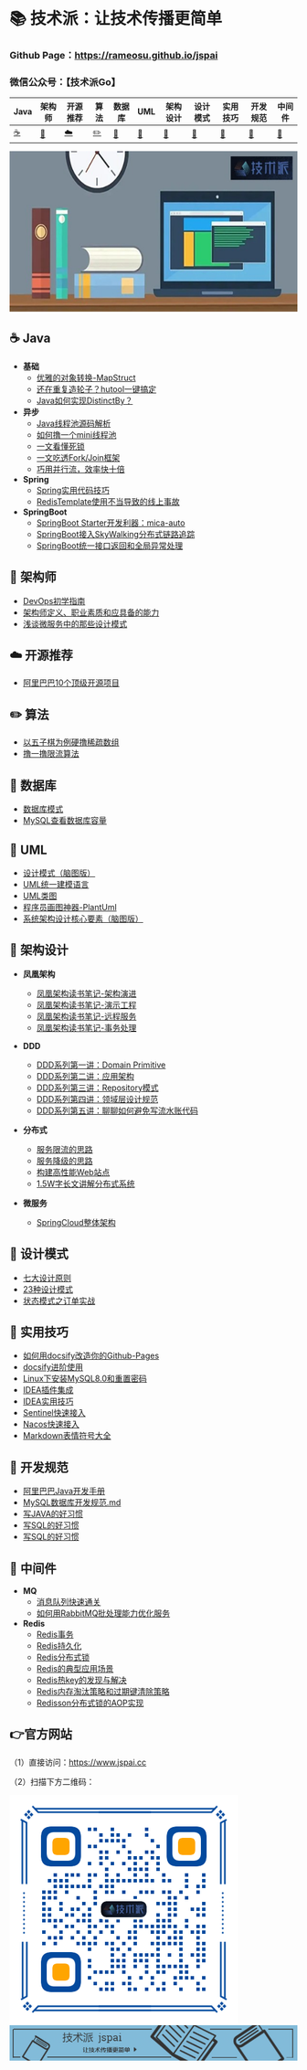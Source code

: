 

# 📚 技术派：让技术传播更简单

### Github Page：https://rameosu.github.io/jspai

### 微信公众号：【技术派Go】

| Java        | 架构师    | 开源推荐        | 算法                | 数据库      | UML         | 架构设计    | 设计模式    | 实用技巧    | 开发规范     | 中间件              |
| ----------- | ----------- | ----------- | ------------------- | ----------- | ----------- | ----------- | ----------- | ----------- | ------------ | ------------------- |
| [☕](#nav-1) | [📝](#nav-1) | [☁️](#nav-3) | [✏️](#nav-4) | [💾](#nav-5) | [📐](#nav-6) | [👑](#nav-7) | [🎯](#nav-8) | [🔧](#nav-9) | [📘](#nav-10) | [🚀](#nav-10) |

![logo](docs/assets/rameo/jsp.jpg) 

<span id="nav-1"></span>

## ☕ Java
- **基础**
    - [优雅的对象转换-MapStruct](https://rameosu.github.io/jspai/#/Java/优雅的对象转换-MapStruct.md)
    - [还在重复造轮子？hutool一键搞定](https://rameosu.github.io/jspai/#/Java/还在重复造轮子？hutool一键搞定.md)
    - [Java如何实现DistinctBy？](https://rameosu.github.io/jspai/#/Java/Java如何实现DistinctBy.md)
- **异步**    
    - [Java线程池源码解析](https://rameosu.github.io/jspai/#/Java/Java线程池源码解析.md)
    - [如何撸一个mini线程池](https://rameosu.github.io/jspai/#/Java/如何撸一个mini线程池.md)
    - [一文看懂死锁](https://rameosu.github.io/jspai/#/Java/一文看懂死锁.md)
    - [一文吃透Fork/Join框架](https://rameosu.github.io/jspai/#/Java/一文吃透ForkJoin框架.md)
    - [巧用并行流，效率快十倍](https://rameosu.github.io/jspai/#/Java/巧用并行流，效率快十倍.md)
- **Spring**    
    - [Spring实用代码技巧](https://rameosu.github.io/jspai/#/Java/Spring/Spring实用代码技巧.md)
    - [RedisTemplate使用不当导致的线上事故](https://rameosu.github.io/jspai/#/Java/Spring/RedisTemplate使用不当导致的线上事故.md)
- **SpringBoot**    
    - [SpringBoot Starter开发利器：mica-auto](https://rameosu.github.io/jspai/#/Java/SpringBoot/mica-auto.md)
    - [SpringBoot接入SkyWalking分布式链路追踪](https://rameosu.github.io/jspai/#/Java/SpringBoot/SpringBoot接入SkyWalking分布式链路追踪.md)
    - [SpringBoot统一接口返回和全局异常处理](https://rameosu.github.io/jspai/#/Java/SpringBoot/SpringBoot统一接口返回和全局异常处理.md)


<span id="nav-2"></span>

## 📝 架构师
- [DevOps初学指南](https://rameosu.github.io/jspai/#/Architect/DevOps初学指南.md)
- [架构师定义、职业素质和应具备的能力](https://rameosu.github.io/jspai/#/Architect/架构师定义、职业素质和应具备的能力.md)
- [浅谈微服务中的那些设计模式](https://rameosu.github.io/jspai/#/Architect/浅谈微服务中的那些设计模式.md)

<span id="nav-3"></span>

## ☁️ 开源推荐
- [阿里巴巴10个顶级开源项目](https://rameosu.github.io/jspai/#/OpenSource/阿里巴巴10个顶级开源项目.md)

<span id="nav-4"></span>

## ✏️ 算法

- [以五子棋为例硬撸稀疏数组](https://rameosu.github.io/jspai/#/Algorithm/以五子棋为例硬撸稀疏数组.md)
- [撸一撸限流算法](https://rameosu.github.io/jspai/#/Algorithm/撸一撸限流算法.md)

<span id="nav-5"></span>

## 💾 数据库
- [数据库模式](https://rameosu.github.io/jspai/#/Database/数据库模式.md)
- [MySQL查看数据库容量](https://rameosu.github.io/jspai/#/Database/MySQL查看数据库容量.md)

<span id="nav-6"></span>
## 📐 UML
- [设计模式（脑图版）](https://rameosu.github.io/jspai/#/UML/设计模式（脑图版）.md)
- [UML统一建模语言](https://rameosu.github.io/jspai/#/UML/UML统一建模语言.md)
- [UML类图](https://rameosu.github.io/jspai/#/UML/UML类图.md)
- [程序员画图神器-PlantUml](https://rameosu.github.io/jspai/#/UML/程序员画图神器-PlantUml.md)
- [系统架构设计核心要素（脑图版）](https://rameosu.github.io/jspai/#/UML/系统架构设计核心要素（脑图版）.md)

<span id="nav-7"></span>

## 👑 架构设计
- **凤凰架构**
    - [凤凰架构读书笔记-架构演进](https://rameosu.github.io/jspai/#/Architecture/凤凰架构读书笔记-架构演进.md)
    - [凤凰架构读书笔记-演示工程](https://rameosu.github.io/jspai/#/Architecture/凤凰架构读书笔记-演示工程.md)
    - [凤凰架构读书笔记-远程服务](https://rameosu.github.io/jspai/#/Architecture/凤凰架构读书笔记-远程服务.md)
    - [凤凰架构读书笔记-事务处理](https://rameosu.github.io/jspai/#/Architecture/凤凰架构读书笔记-事务处理.md)

- **DDD**
    - [DDD系列第一讲：Domain Primitive](https://rameosu.github.io/jspai/#/Architecture/DDD/DDD系列第一讲：Domain-Primitive.md)
    - [DDD系列第二讲：应用架构](https://rameosu.github.io/jspai/#/Architecture/DDD/DDD系列第二讲：应用架构.md)
    - [DDD系列第三讲：Repository模式](https://rameosu.github.io/jspai/#/Architecture/DDD/DDD系列第三讲：Repository模式.md)
    - [DDD系列第四讲：领域层设计规范](https://rameosu.github.io/jspai/#/Architecture/DDD/DDD系列第四讲：领域层设计规范.md)
    - [DDD系列第五讲：聊聊如何避免写流水账代码](https://rameosu.github.io/jspai/#/Architecture/DDD/DDD系列第五讲：聊聊如何避免写流水账代码.md)

- **分布式**
    - [服务限流的思路](https://rameosu.github.io/jspai/#/Architecture/服务限流的思路.md)
    - [服务降级的思路](https://rameosu.github.io/jspai/#/Architecture/服务降级的思路.md)
    - [构建高性能Web站点](https://rameosu.github.io/jspai/#/Architecture/构建高性能Web站点.md)
    - [1.5W字长文讲解分布式系统](https://rameosu.github.io/jspai/#/Architecture/1.5W%E5%AD%97%E9%95%BF%E6%96%87%E8%AE%B2%E8%A7%A3%E5%88%86%E5%B8%83%E5%BC%8F%E7%B3%BB%E7%BB%9F)

- **微服务**
    - [SpringCloud整体架构](https://rameosu.github.io/jspai/#/Architecture/SpringCloud/SpringCloud整体架构.md)

<span id="nav-8"></span>

## 🎯 设计模式

- [七大设计原则](https://rameosu.github.io/jspai/#/DesignPattern/七大设计原则.md)
- [23种设计模式](https://rameosu.github.io/jspai/#/DesignPattern/23种设计模式.md)
- [状态模式之订单实战](https://rameosu.github.io/jspai/#/DesignPattern/状态模式之订单实战.md)

<span id="nav-9"></span>

## 🔧 实用技巧
- [如何用docsify改造你的Github-Pages](https://rameosu.github.io/jspai/#/Skill/如何用docsify改造你的Github-Pages.md)
- [docsify进阶使用](https://rameosu.github.io/jspai/#/Skill/docsify进阶使用.md)
- [Linux下安装MySQL8.0和重置密码](https://rameosu.github.io/jspai/#/Skill/Linux下安装MySQL8.0和重置密码.md)
- [IDEA插件集成](https://rameosu.github.io/jspai/#/Skill/IDEA插件集成.md)
- [IDEA实用技巧](https://rameosu.github.io/jspai/#/Skill/IDEA实用技巧.md)
- [Sentinel快速接入](https://rameosu.github.io/jspai/#/Skill/Sentinel快速接入.md)
- [Nacos快速接入](https://rameosu.github.io/jspai/#/Skill/Nacos快速接入.md)
- [Markdown表情符号大全](https://rameosu.github.io/jspai/#/Skill/Markdown表情符号大全.md)

<span id="nav-10"></span>

## 📘 开发规范
- [阿里巴巴Java开发手册](https://rameosu.github.io/jspai/#/Specification/阿里巴巴Java开发手册.md)
- [MySQL数据库开发规范.md](https://rameosu.github.io/jspaiSpecification/MySQL数据库开发规范.md)
- [写JAVA的好习惯](https://rameosu.github.io/jspai/#/Specification/写JAVA的好习惯.md)
- [写SQL的好习惯](https://rameosu.github.io/jspai/#/Specification/写SQL的好习惯.md)
- [写SQL的好习惯](https://rameosu.github.io/jspai/#/Specification/写SQL的好习惯.md)

<span id="nav-11"></span>

## 🚀 中间件
- **MQ**
    - [消息队列快速通关](https://rameosu.github.io/jspai/#/Middleware/MQ/消息队列快速通关.md)
    - [如何用RabbitMQ批处理能力优化服务](https://rameosu.github.io/jspai/#/Middleware/MQ/如何用RabbitMQ批处理能力优化服务.md)
- **Redis**
    - [Redis事务](https://rameosu.github.io/jspai/#/Middleware/Redis/Redis事务.md)
    - [Redis持久化](https://rameosu.github.io/jspai/#/Middleware/Redis/Redis持久化.md)
    - [Redis分布式锁](https://rameosu.github.io/jspai/#/Middleware/Redis/Redis分布式锁.md)
    - [Redis的典型应用场景](https://rameosu.github.io/jspai/#/Middleware/Redis/Redis的应用场景.md)
    - [Redis热key的发现与解决](https://rameosu.github.io/jspai/#/Middleware/Redis/Redis热key的发现与解决.md)
    - [Redis内存淘汰策略和过期键清除策略](https://rameosu.github.io/jspai/#/Middleware/Redis/Redis内存淘汰策略和过期键清除策略.md)
    - [Redisson分布式锁的AOP实现](https://rameosu.github.io/jspai/#/Middleware/Redis/Redisson分布式锁的AOP实现.md)


## 👉官方网站

（1）直接访问：https://www.jspai.cc

（2）扫描下方二维码：

![qrcode](docs/assets/rameo/qrcode.png)
![banner](docs/assets/rameo/jspai.jpg) 
